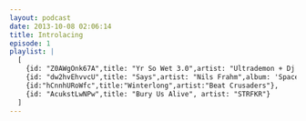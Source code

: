 ```yaml
---
layout: podcast
date: 2013-10-08 02:06:14
title: Introlacing
episode: 1
playlist: |
  [
    {id: "Z0AWgOnk67A",title: "Yr So Wet 3.0",artist: "Ultrademon + Dj Kiff",album: '"Bubbles" SPLASH008'},
    {id: "dw2hvEhvvcU",title: "Says",artist: "Nils Frahm",album: 'Spaces'},
    {id:"hCnnhURoWfc",title:"Winterlong",artist:"Beat Crusaders"},
    {id: "AcukstLwNPw",title: "Bury Us Alive", artist: "STRFKR"}
  ]
---
```

